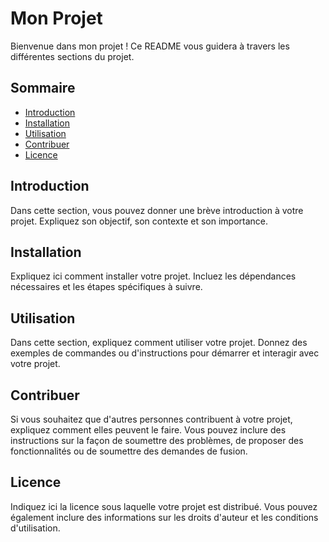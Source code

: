 # Mon Projet

Bienvenue dans mon projet ! Ce README vous guidera à travers les différentes sections du projet.

## Sommaire

- [Introduction](#introduction)
- [Installation](#installation)
- [Utilisation](#utilisation)
- [Contribuer](#contribuer)
- [Licence](#licence)

## Introduction

Dans cette section, vous pouvez donner une brève introduction à votre projet. Expliquez son objectif, son contexte et son importance.

## Installation

Expliquez ici comment installer votre projet. Incluez les dépendances nécessaires et les étapes spécifiques à suivre.

## Utilisation

Dans cette section, expliquez comment utiliser votre projet. Donnez des exemples de commandes ou d'instructions pour démarrer et interagir avec votre projet.

## Contribuer

Si vous souhaitez que d'autres personnes contribuent à votre projet, expliquez comment elles peuvent le faire. Vous pouvez inclure des instructions sur la façon de soumettre des problèmes, de proposer des fonctionnalités ou de soumettre des demandes de fusion.

## Licence

Indiquez ici la licence sous laquelle votre projet est distribué. Vous pouvez également inclure des informations sur les droits d'auteur et les conditions d'utilisation.
